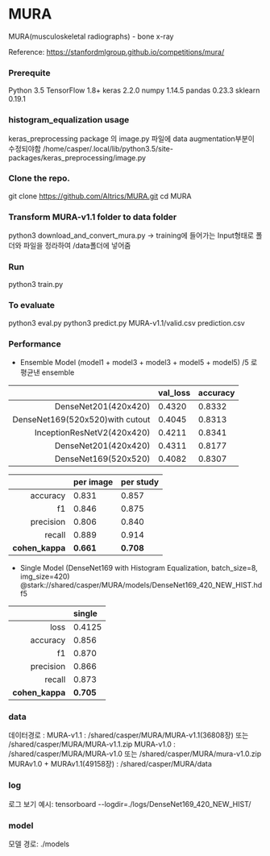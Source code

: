 # MURA
MURA(musculoskeletal radiographs) - bone x-ray

Reference: https://stanfordmlgroup.github.io/competitions/mura/

### Prerequite
Python 3.5
TensorFlow 1.8+
keras 2.2.0
numpy 1.14.5
pandas 0.23.3
sklearn 0.19.1

### histogram_equalization usage
keras_preprocessing package 의 image.py 파일에 data augmentation부분이 수정되야함
/home/casper/.local/lib/python3.5/site-packages/keras_preprocessing/image.py

### Clone the repo.
git clone https://github.com/AItrics/MURA.git
cd MURA

### Transform MURA-v1.1 folder to data folder
python3 download_and_convert_mura.py
-> training에 들어가는 Input형태로 폴더와 파일을 정라하여 /data폴더에 넣어줌

### Run
python3 train.py

### To evaluate
python3 eval.py
python3 predict.py MURA-v1.1/valid.csv prediction.csv

### Performance 
- Ensemble Model
(model1 + model3 + model3  + model5 + model5) /5 로 평균낸 ensemble

|                                  | val_loss  | accuracy  |
| -------------------------------: | :-------- | :---------|
|  DenseNet201(420x420)            | 0.4320    | 0.8332    |
|  DenseNet169(520x520)with cutout | 0.4045    | 0.8313    |
|  InceptionResNetV2(420x420)      | 0.4211    | 0.8341    |
|  DenseNet201(420x420)            | 0.4311    | 0.8177    |
|  DenseNet169(520x520)            | 0.4082    | 0.8307    |

|                 | per image | per study |
| --------------: | :-------- | :---------|
|    accuracy     | 0.831     | 0.857     |
|       f1        | 0.846     | 0.875     |
|    precision    | 0.806     | 0.840     |
|     recall      | 0.889     | 0.914     |
| **cohen_kappa** | **0.661** | **0.708** |


- Single Model (DenseNet169 with Histogram Equalization, batch_size=8,  img_size=420)
@stark://shared/casper/MURA/models/DenseNet169_420_NEW_HIST.hdf5

|                 | single    | 
| --------------: | :-------- | 
|      loss       | 0.4125    | 
|    accuracy     | 0.856     | 
|       f1        | 0.870     | 
|    precision    | 0.866     | 
|     recall      | 0.873     | 
| **cohen_kappa** | **0.705** | 

### data
데이터경로 :
MURA-v1.1 : /shared/casper/MURA/MURA-v1.1(36808장) 또는 /shared/casper/MURA/MURA-v1.1.zip 
MURA-v1.0 : /shared/casper/MURA/MURA-v1.0          또는 /shared/casper/MURA/mura-v1.0.zip
MURAv1.0 + MURAv1.1(49158장) : /shared/casper/MURA/data 

### log
로그 보기 예시:
tensorboard --logdir=./logs/DenseNet169_420_NEW_HIST/

### model
모델 경로:
./models

